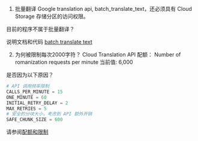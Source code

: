 1. 批量翻译 Google translation api, batch_translate_text，还必须具有 Cloud Storage 存储分区的访问权限。

目前的程序不属于批量翻译？

说明文档和代码 [batch translate text](https://cloud.google.com/translate/docs/advanced/batch-translation?hl=zh-cn)



2. 为何被限制每次2000字符？
Cloud Translation API
配额： Number of romanization requests per minute
当前值: 6,000

是否因为以下原因？
```py
# API 调用频率限制
CALLS_PER_MINUTE = 15
ONE_MINUTE = 60
INITIAL_RETRY_DELAY = 2
MAX_RETRIES = 5
# 安全的分块大小，考虑到 API 额外开销
SAFE_CHUNK_SIZE = 600
```
请参阅[配额和限制](https://cloud.google.com/translate/quotas?hl=zh-cn)

